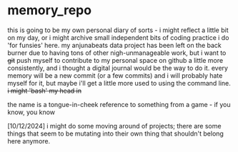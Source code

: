 # memory_repo
this is going to be my own personal diary of sorts - i might reflect a little bit on my day, or i might archive small independent bits of coding practice i do 'for funsies' here. my anjunabeats data project has been left on the back burner due to having tons of other nigh-unmanageable work, but i want to ~~git~~ push myself to contribute to my personal space on github a little more consistently, and i thought a digital journal would be the way to do it. every memory will be a new commit (or a few commits) and i will probably hate myself for it, but maybe i'll get a little more used to using the command line. ~~i might 'bash' my head in~~

the name is a tongue-in-cheek reference to something from a game - if you know, you know

[10/12/2024] i might do some moving around of projects; there are some things that seem to be mutating into their own thing that shouldn't belong here anymore. 
